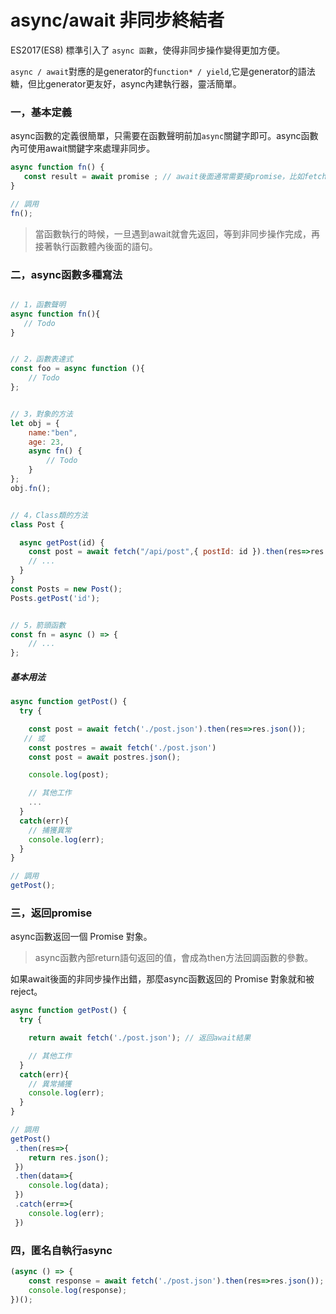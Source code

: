 # async/await 非同步終結者
ES2017(ES8) 標準引入了 `async 函數`，使得非同步操作變得更加方便。  

`async / await`對應的是generator的`function* / yield`,它是generator的語法糖，但比generator更友好，async內建執行器，靈活簡單。

### 一，基本定義      
async函數的定義很簡單，只需要在函數聲明前加`async`關鍵字即可。async函數內可使用await關鍵字來處理非同步。
```js 
async function fn() {  
   const result = await promise ; // await後面通常需要接promise，比如fetch、axios請求等
}    

// 調用  
fn();
```    
> 當函數執行的時候，一旦遇到await就會先返回，等到非同步操作完成，再接著執行函數體內後面的語句。  

### 二，async函數多種寫法  

```js  

// 1，函數聲明
async function fn(){
   // Todo
}


// 2，函數表達式
const foo = async function (){
    // Todo
};


// 3，對象的方法
let obj = { 
    name:"ben",
    age: 23,
    async fn() {
        // Todo
    } 
};  
obj.fn();


// 4，Class類的方法
class Post {

  async getPost(id) {
    const post = await fetch("/api/post",{ postId: id }).then(res=>res.json());
    // ...
  }
}
const Posts = new Post();
Posts.getPost('id');  


// 5，箭頭函數
const fn = async () => {
    // ...
};
```

##### 基本用法
```js
async function getPost() {  
  try {

    const post = await fetch('./post.json').then(res=>res.json()); 
   // 或
    const postres = await fetch('./post.json')
    const post = await postres.json();

    console.log(post);  

    // 其他工作
    ...
  }
  catch(err){
    // 捕獲異常
    console.log(err);  
  }
}    

// 調用  
getPost();
```    
### 三，返回promise  
async函數返回一個 Promise 對象。

> async函數內部return語句返回的值，會成為then方法回調函數的參數。    

如果await後面的非同步操作出錯，那麼async函數返回的 Promise 對象就和被reject。

```js
async function getPost() {  
  try {

    return await fetch('./post.json'); // 返回await結果

    // 其他工作 
  }
  catch(err){
    // 異常捕獲
    console.log(err);  
  }
}    

// 調用  
getPost()
 .then(res=>{
    return res.json();
 })
 .then(data=>{
    console.log(data);
 })
 .catch(err=>{
    console.log(err);
 })
```    


### 四，匿名自執行async  
```js
(async () => {
    const response = await fetch('./post.json').then(res=>res.json());
    console.log(response);
})();
```